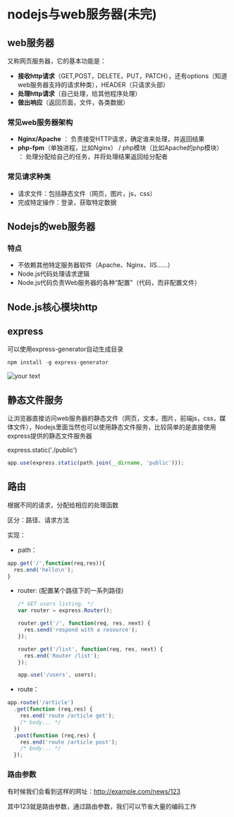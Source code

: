 # nodejs与web服务器(未完)

## web服务器

又称网页服务器，它的基本功能是：

- **接收http请求**（GET,POST，DELETE，PUT，PATCH），还有options（知道web服务器支持的请求种类），HEADER（只请求头部）
- **处理http请求**（自己处理，给其他程序处理）
- **做出响应**（返回页面，文件，各类数据）



### 常见web服务器架构

- **Nginx/Apache** ： 负责接受HTTP请求，确定谁来处理，并返回结果
- **php-fpm**（单独进程，比如Nginx） / php模块（比如Apache的php模块） ： 处理分配给自己的任务，并将处理结果返回给分配者





### 常见请求种类

- 请求文件：包括静态文件（网页，图片，js，css）
- 完成特定操作：登录，获取特定数据



## Nodejs的web服务器

### 特点

- 不依赖其他特定服务器软件（Apache、Nginx、IIS……）
- Node.js代码处理请求逻辑
- Node.js代码负责Web服务器的各种“配置”（代码，而非配置文件）



## Node.js核心模块http









## express

可以使用express-generator自动生成目录

```js
npm install -g express-generator
```





![your text](http://o7bk1ffzo.bkt.clouddn.com/1477993647114)







## 静态文件服务

让浏览器直接访问web服务器的静态文件（网页，文本，图片，前端js，css，媒体文件），Nodejs里面当然也可以使用静态文件服务，比较简单的是直接使用express提供的静态文件服务器

express.static('./public')



```js
app.use(express.static(path.join(__dirname, 'public')));
```



## 路由

根据不同的请求，分配给相应的处理函数

区分：路径、请求方法



实现：

- path：

```javascript
app.get('/',function(req,res)){
  res.end('hello\n');
}

```

- router:  (配置某个路径下的一系列路径)

  ```javascript
  /* GET users listing. */
  var router = express.Router();

  router.get('/', function(req, res, next) {
    res.send('respond with a resource');
  });

  router.get('/list', function(req, res, next) {
    res.end('Router /list');
  });

  app.use('/users', users);
  ```

- route：

```javascript
app.route('/article')
  .get(function (req,res) {
    res.end('route /article get');
    /* body... */
  })
  .post(function (req,res) {
    res.end('route /article post');
    /* body... */
  });
```


### 路由参数

有时候我们会看到这样的网址：http://example.com/news/123

其中123就是路由参数，通过路由参数，我们可以节省大量的编码工作



